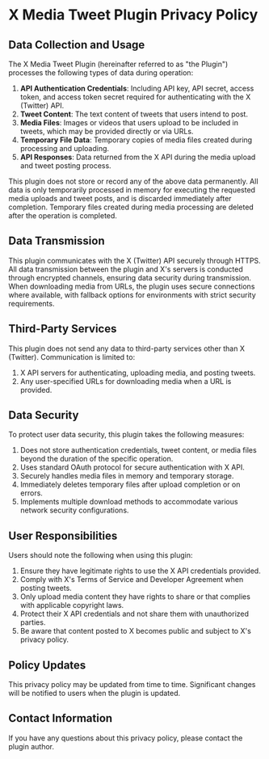 # X Media Tweet Plugin Privacy Policy

## Data Collection and Usage

The X Media Tweet Plugin (hereinafter referred to as "the Plugin") processes the following types of data during operation:

1. **API Authentication Credentials**: Including API key, API secret, access token, and access token secret required for authenticating with the X (Twitter) API.
2. **Tweet Content**: The text content of tweets that users intend to post.
3. **Media Files**: Images or videos that users upload to be included in tweets, which may be provided directly or via URLs.
4. **Temporary File Data**: Temporary copies of media files created during processing and uploading.
5. **API Responses**: Data returned from the X API during the media upload and tweet posting process.

This plugin does not store or record any of the above data permanently. All data is only temporarily processed in memory for executing the requested media uploads and tweet posts, and is discarded immediately after completion. Temporary files created during media processing are deleted after the operation is completed.

## Data Transmission

This plugin communicates with the X (Twitter) API securely through HTTPS. All data transmission between the plugin and X's servers is conducted through encrypted channels, ensuring data security during transmission. When downloading media from URLs, the plugin uses secure connections where available, with fallback options for environments with strict security requirements.

## Third-Party Services

This plugin does not send any data to third-party services other than X (Twitter). Communication is limited to:

1. X API servers for authenticating, uploading media, and posting tweets.
2. Any user-specified URLs for downloading media when a URL is provided.

## Data Security

To protect user data security, this plugin takes the following measures:

1. Does not store authentication credentials, tweet content, or media files beyond the duration of the specific operation.
2. Uses standard OAuth protocol for secure authentication with X API.
3. Securely handles media files in memory and temporary storage.
4. Immediately deletes temporary files after upload completion or on errors.
5. Implements multiple download methods to accommodate various network security configurations.

## User Responsibilities

Users should note the following when using this plugin:

1. Ensure they have legitimate rights to use the X API credentials provided.
2. Comply with X's Terms of Service and Developer Agreement when posting tweets.
3. Only upload media content they have rights to share or that complies with applicable copyright laws.
4. Protect their X API credentials and not share them with unauthorized parties.
5. Be aware that content posted to X becomes public and subject to X's privacy policy.

## Policy Updates

This privacy policy may be updated from time to time. Significant changes will be notified to users when the plugin is updated.

## Contact Information

If you have any questions about this privacy policy, please contact the plugin author.